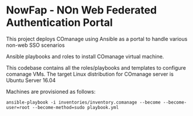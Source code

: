 NowFap -  NOn Web Federated Authentication Portal 
======

This project deploys COmanage using Ansible as a portal to handle various non-web SSO scenarios



Ansible playbooks and roles to install COmanage virtual machine.

This codebase contains all the roles/playbooks and templates to configure comanage VMs.
The target Linux distribution for COmanage server is Ubuntu Server 16.04

Machines are provisioned as follows:

```
ansible-playbook -i inventories/inventory.comanage --become --become-user=root --become-method=sudo playbook.yml
```
